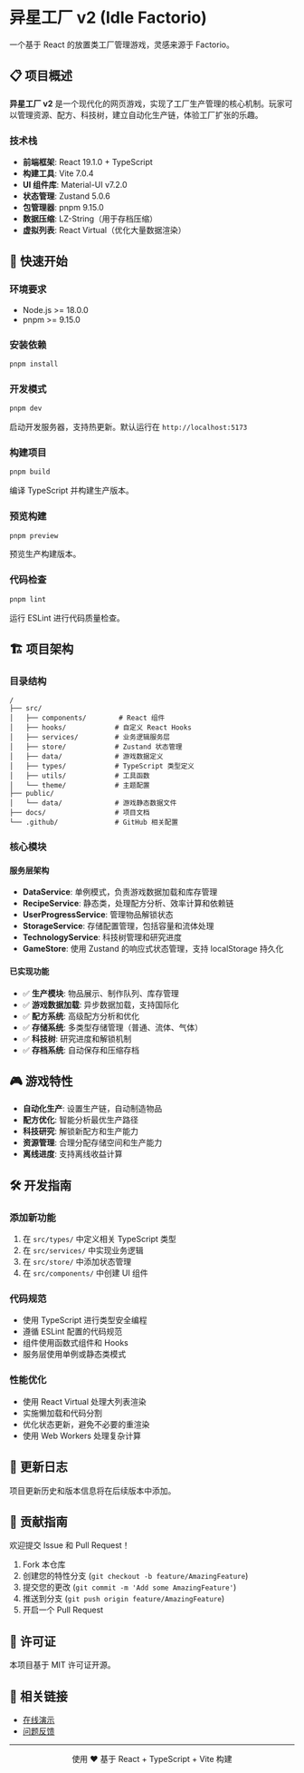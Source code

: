 # 异星工厂 v2 (Idle Factorio)

一个基于 React 的放置类工厂管理游戏，灵感来源于 Factorio。

## 📋 项目概述

**异星工厂 v2** 是一个现代化的网页游戏，实现了工厂生产管理的核心机制。玩家可以管理资源、配方、科技树，建立自动化生产链，体验工厂扩张的乐趣。

### 技术栈

- **前端框架**: React 19.1.0 + TypeScript
- **构建工具**: Vite 7.0.4
- **UI 组件库**: Material-UI v7.2.0
- **状态管理**: Zustand 5.0.6
- **包管理器**: pnpm 9.15.0
- **数据压缩**: LZ-String（用于存档压缩）
- **虚拟列表**: React Virtual（优化大量数据渲染）

## 🚀 快速开始

### 环境要求

- Node.js >= 18.0.0
- pnpm >= 9.15.0

### 安装依赖

```bash
pnpm install
```

### 开发模式

```bash
pnpm dev
```

启动开发服务器，支持热更新。默认运行在 `http://localhost:5173`

### 构建项目

```bash
pnpm build
```

编译 TypeScript 并构建生产版本。

### 预览构建

```bash
pnpm preview
```

预览生产构建版本。

### 代码检查

```bash
pnpm lint
```

运行 ESLint 进行代码质量检查。

## 🏗️ 项目架构

### 目录结构

```
/
├── src/
│   ├── components/        # React 组件
│   ├── hooks/            # 自定义 React Hooks
│   ├── services/         # 业务逻辑服务层
│   ├── store/            # Zustand 状态管理
│   ├── data/             # 游戏数据定义
│   ├── types/            # TypeScript 类型定义
│   ├── utils/            # 工具函数
│   └── theme/            # 主题配置
├── public/
│   └── data/             # 游戏静态数据文件
├── docs/                 # 项目文档
└── .github/              # GitHub 相关配置
```

### 核心模块

#### 服务层架构

- **DataService**: 单例模式，负责游戏数据加载和库存管理
- **RecipeService**: 静态类，处理配方分析、效率计算和依赖链
- **UserProgressService**: 管理物品解锁状态
- **StorageService**: 存储配置管理，包括容量和流体处理
- **TechnologyService**: 科技树管理和研究进度
- **GameStore**: 使用 Zustand 的响应式状态管理，支持 localStorage 持久化

#### 已实现功能

- ✅ **生产模块**: 物品展示、制作队列、库存管理
- ✅ **游戏数据加载**: 异步数据加载，支持国际化
- ✅ **配方系统**: 高级配方分析和优化
- ✅ **存储系统**: 多类型存储管理（普通、流体、气体）
- ✅ **科技树**: 研究进度和解锁机制
- ✅ **存档系统**: 自动保存和压缩存档

## 🎮 游戏特性

- **自动化生产**: 设置生产链，自动制造物品
- **配方优化**: 智能分析最优生产路径
- **科技研究**: 解锁新配方和生产能力
- **资源管理**: 合理分配存储空间和生产能力
- **离线进度**: 支持离线收益计算

## 🛠️ 开发指南

### 添加新功能

1. 在 `src/types/` 中定义相关 TypeScript 类型
2. 在 `src/services/` 中实现业务逻辑
3. 在 `src/store/` 中添加状态管理
4. 在 `src/components/` 中创建 UI 组件

### 代码规范

- 使用 TypeScript 进行类型安全编程
- 遵循 ESLint 配置的代码规范
- 组件使用函数式组件和 Hooks
- 服务层使用单例或静态类模式

### 性能优化

- 使用 React Virtual 处理大列表渲染
- 实施懒加载和代码分割
- 优化状态更新，避免不必要的重渲染
- 使用 Web Workers 处理复杂计算

## 📝 更新日志

项目更新历史和版本信息将在后续版本中添加。

## 🤝 贡献指南

欢迎提交 Issue 和 Pull Request！

1. Fork 本仓库
2. 创建您的特性分支 (`git checkout -b feature/AmazingFeature`)
3. 提交您的更改 (`git commit -m 'Add some AmazingFeature'`)
4. 推送到分支 (`git push origin feature/AmazingFeature`)
5. 开启一个 Pull Request

## 📄 许可证

本项目基于 MIT 许可证开源。

## 🔗 相关链接

- [在线演示](https://emeiziying.github.io/Idle-Factorio/)
- [问题反馈](https://github.com/emeiziying/Idle-Factorio/issues)

---

<p align="center">使用 ❤️ 基于 React + TypeScript + Vite 构建</p>
